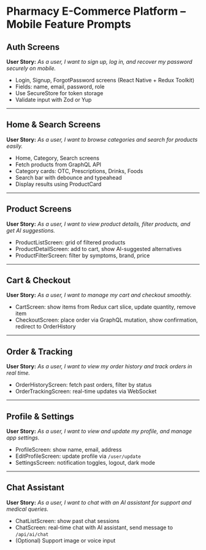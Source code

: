 # Pharmacy E-Commerce Platform – Mobile Feature Prompts

## Auth Screens

**User Story:**
_As a user, I want to sign up, log in, and recover my password securely on mobile._

- Login, Signup, ForgotPassword screens (React Native + Redux Toolkit)
- Fields: name, email, password, role
- Use SecureStore for token storage
- Validate input with Zod or Yup

---

## Home & Search Screens

**User Story:**
_As a user, I want to browse categories and search for products easily._

- Home, Category, Search screens
- Fetch products from GraphQL API
- Category cards: OTC, Prescriptions, Drinks, Foods
- Search bar with debounce and typeahead
- Display results using ProductCard

---

## Product Screens

**User Story:**
_As a user, I want to view product details, filter products, and get AI suggestions._

- ProductListScreen: grid of filtered products
- ProductDetailScreen: add to cart, show AI-suggested alternatives
- ProductFilterScreen: filter by symptoms, brand, price

---

## Cart & Checkout

**User Story:**
_As a user, I want to manage my cart and checkout smoothly._

- CartScreen: show items from Redux cart slice, update quantity, remove item
- CheckoutScreen: place order via GraphQL mutation, show confirmation, redirect to OrderHistory

---

## Order & Tracking

**User Story:**
_As a user, I want to view my order history and track orders in real time._

- OrderHistoryScreen: fetch past orders, filter by status
- OrderTrackingScreen: real-time updates via WebSocket

---

## Profile & Settings

**User Story:**
_As a user, I want to view and update my profile, and manage app settings._

- ProfileScreen: show name, email, address
- EditProfileScreen: update profile via `/user/update`
- SettingsScreen: notification toggles, logout, dark mode

---

## Chat Assistant

**User Story:**
_As a user, I want to chat with an AI assistant for support and medical queries._

- ChatListScreen: show past chat sessions
- ChatScreen: real-time chat with AI assistant, send message to `/api/ai/chat`
- (Optional) Support image or voice input 